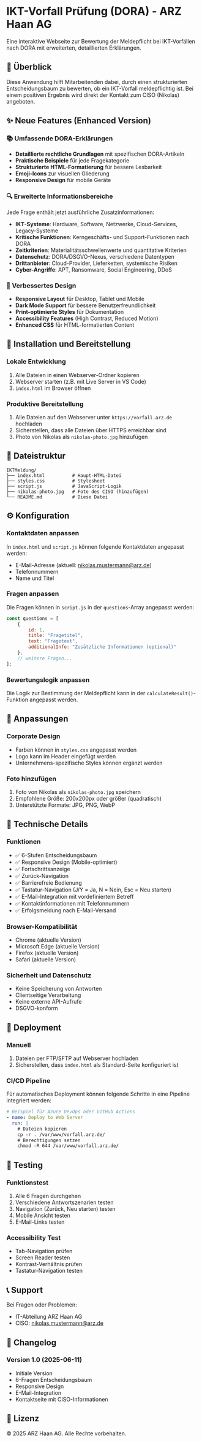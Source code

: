 # IKT-Vorfall Prüfung (DORA) - ARZ Haan AG

Eine interaktive Webseite zur Bewertung der Meldepflicht bei IKT-Vorfällen nach DORA mit erweiterten, detaillierten Erklärungen.

## 🎯 Überblick

Diese Anwendung hilft Mitarbeitenden dabei, durch einen strukturierten Entscheidungsbaum zu bewerten, ob ein IKT-Vorfall meldepflichtig ist. Bei einem positiven Ergebnis wird direkt der Kontakt zum CISO (Nikolas) angeboten.

## ✨ Neue Features (Enhanced Version)

### 📚 Umfassende DORA-Erklärungen
- **Detaillierte rechtliche Grundlagen** mit spezifischen DORA-Artikeln
- **Praktische Beispiele** für jede Fragekategorie
- **Strukturierte HTML-Formatierung** für bessere Lesbarkeit
- **Emoji-Icons** zur visuellen Gliederung
- **Responsive Design** für mobile Geräte

### 🔍 Erweiterte Informationsbereiche
Jede Frage enthält jetzt ausführliche Zusatzinformationen:
- **IKT-Systeme**: Hardware, Software, Netzwerke, Cloud-Services, Legacy-Systeme
- **Kritische Funktionen**: Kerngeschäfts- und Support-Funktionen nach DORA
- **Zeitkriterien**: Materialitätsschwellenwerte und quantitative Kriterien
- **Datenschutz**: DORA/DSGVO-Nexus, verschiedene Datentypen
- **Drittanbieter**: Cloud-Provider, Lieferketten, systemische Risiken
- **Cyber-Angriffe**: APT, Ransomware, Social Engineering, DDoS

### 🎨 Verbessertes Design
- **Responsive Layout** für Desktop, Tablet und Mobile
- **Dark Mode Support** für bessere Benutzerfreundlichkeit
- **Print-optimierte Styles** für Dokumentation
- **Accessibility Features** (High Contrast, Reduced Motion)
- **Enhanced CSS** für HTML-formatierten Content

## 🚀 Installation und Bereitstellung

### Lokale Entwicklung
1. Alle Dateien in einen Webserver-Ordner kopieren
2. Webserver starten (z.B. mit Live Server in VS Code)
3. `index.html` im Browser öffnen

### Produktive Bereitstellung
1. Alle Dateien auf den Webserver unter `https://vorfall.arz.de` hochladen
2. Sicherstellen, dass alle Dateien über HTTPS erreichbar sind
3. Photo von Nikolas als `nikolas-photo.jpg` hinzufügen

## 📁 Dateistruktur

```
IKTMeldung/
├── index.html          # Haupt-HTML-Datei
├── styles.css          # Stylesheet
├── script.js           # JavaScript-Logik
├── nikolas-photo.jpg   # Foto des CISO (hinzufügen)
└── README.md           # Diese Datei
```

## ⚙️ Konfiguration

### Kontaktdaten anpassen
In `index.html` und `script.js` können folgende Kontaktdaten angepasst werden:
- E-Mail-Adresse (aktuell: nikolas.mustermann@arz.de)
- Telefonnummern
- Name und Titel

### Fragen anpassen
Die Fragen können in `script.js` in der `questions`-Array angepasst werden:

```javascript
const questions = [
    {
        id: 1,
        title: "Fragetitel",
        text: "Fragetext",
        additionalInfo: "Zusätzliche Informationen (optional)"
    },
    // weitere Fragen...
];
```

### Bewertungslogik anpassen
Die Logik zur Bestimmung der Meldepflicht kann in der `calculateResult()`-Funktion angepasst werden.

## 🎨 Anpassungen

### Corporate Design
- Farben können in `styles.css` angepasst werden
- Logo kann im Header eingefügt werden
- Unternehmens-spezifische Styles können ergänzt werden

### Foto hinzufügen
1. Foto von Nikolas als `nikolas-photo.jpg` speichern
2. Empfohlene Größe: 200x200px oder größer (quadratisch)
3. Unterstützte Formate: JPG, PNG, WebP

## 🔧 Technische Details

### Funktionen
- ✅ 6-Stufen Entscheidungsbaum
- ✅ Responsive Design (Mobile-optimiert)
- ✅ Fortschrittsanzeige
- ✅ Zurück-Navigation
- ✅ Barrierefreie Bedienung
- ✅ Tastatur-Navigation (J/Y = Ja, N = Nein, Esc = Neu starten)
- ✅ E-Mail-Integration mit vordefiniertem Betreff
- ✅ Kontaktinformationen mit Telefonnummern
- ✅ Erfolgsmeldung nach E-Mail-Versand

### Browser-Kompatibilität
- Chrome (aktuelle Version)
- Microsoft Edge (aktuelle Version)
- Firefox (aktuelle Version)
- Safari (aktuelle Version)

### Sicherheit und Datenschutz
- Keine Speicherung von Antworten
- Clientseitige Verarbeitung
- Keine externe API-Aufrufe
- DSGVO-konform

## 🔄 Deployment

### Manuell
1. Dateien per FTP/SFTP auf Webserver hochladen
2. Sicherstellen, dass `index.html` als Standard-Seite konfiguriert ist

### CI/CD Pipeline
Für automatisches Deployment können folgende Schritte in eine Pipeline integriert werden:

```yaml
# Beispiel für Azure DevOps oder GitHub Actions
- name: Deploy to Web Server
  run: |
    # Dateien kopieren
    cp -r . /var/www/vorfall.arz.de/
    # Berechtigungen setzen
    chmod -R 644 /var/www/vorfall.arz.de/
```

## 🧪 Testing

### Funktionstest
1. Alle 6 Fragen durchgehen
2. Verschiedene Antwortszenarien testen
3. Navigation (Zurück, Neu starten) testen
4. Mobile Ansicht testen
5. E-Mail-Links testen

### Accessibility Test
- Tab-Navigation prüfen
- Screen Reader testen
- Kontrast-Verhältnis prüfen
- Tastatur-Navigation testen

## 📞 Support

Bei Fragen oder Problemen:
- IT-Abteilung ARZ Haan AG
- CISO: nikolas.mustermann@arz.de

## 📝 Changelog

### Version 1.0 (2025-06-11)
- Initiale Version
- 6-Fragen Entscheidungsbaum
- Responsive Design
- E-Mail-Integration
- Kontaktseite mit CISO-Informationen

## 📄 Lizenz

© 2025 ARZ Haan AG. Alle Rechte vorbehalten.
